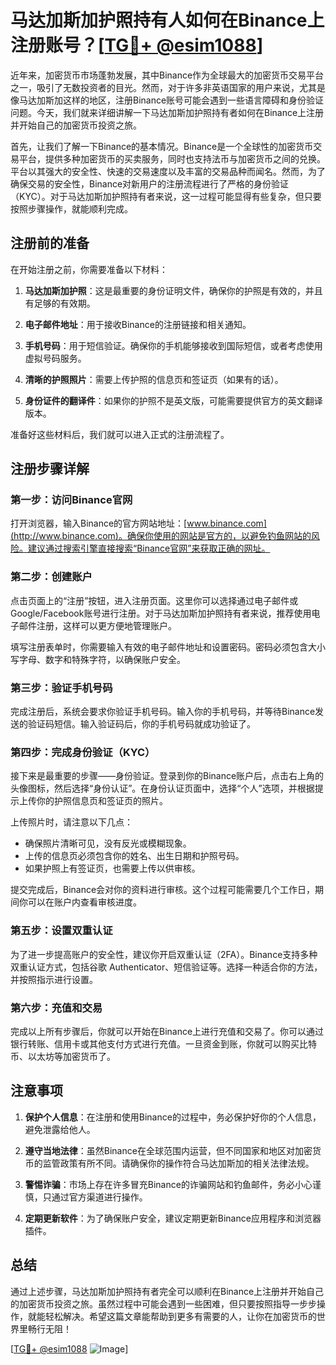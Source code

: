 # 马达加斯加护照持有人如何在Binance上注册账号？[[TG💪+ @esim1088](https://t.me/s/esim1088)]

近年来，加密货币市场蓬勃发展，其中Binance作为全球最大的加密货币交易平台之一，吸引了无数投资者的目光。然而，对于许多非英语国家的用户来说，尤其是像马达加斯加这样的地区，注册Binance账号可能会遇到一些语言障碍和身份验证问题。今天，我们就来详细讲解一下马达加斯加护照持有者如何在Binance上注册并开始自己的加密货币投资之旅。

首先，让我们了解一下Binance的基本情况。Binance是一个全球性的加密货币交易平台，提供多种加密货币的买卖服务，同时也支持法币与加密货币之间的兑换。平台以其强大的安全性、快速的交易速度以及丰富的交易品种而闻名。然而，为了确保交易的安全性，Binance对新用户的注册流程进行了严格的身份验证（KYC）。对于马达加斯加护照持有者来说，这一过程可能显得有些复杂，但只要按照步骤操作，就能顺利完成。

## 注册前的准备

在开始注册之前，你需要准备以下材料：

1. **马达加斯加护照**：这是最重要的身份证明文件，确保你的护照是有效的，并且有足够的有效期。
   
2. **电子邮件地址**：用于接收Binance的注册链接和相关通知。

3. **手机号码**：用于短信验证。确保你的手机能够接收到国际短信，或者考虑使用虚拟号码服务。

4. **清晰的护照照片**：需要上传护照的信息页和签证页（如果有的话）。

5. **身份证件的翻译件**：如果你的护照不是英文版，可能需要提供官方的英文翻译版本。

准备好这些材料后，我们就可以进入正式的注册流程了。

## 注册步骤详解

### 第一步：访问Binance官网

打开浏览器，输入Binance的官方网站地址：[www.binance.com](http://www.binance.com)。确保你使用的网站是官方的，以避免钓鱼网站的风险。建议通过搜索引擎直接搜索“Binance官网”来获取正确的网址。

### 第二步：创建账户

点击页面上的“注册”按钮，进入注册页面。这里你可以选择通过电子邮件或Google/Facebook账号进行注册。对于马达加斯加护照持有者来说，推荐使用电子邮件注册，这样可以更方便地管理账户。

填写注册表单时，你需要输入有效的电子邮件地址和设置密码。密码必须包含大小写字母、数字和特殊字符，以确保账户安全。

### 第三步：验证手机号码

完成注册后，系统会要求你验证手机号码。输入你的手机号码，并等待Binance发送的验证码短信。输入验证码后，你的手机号码就成功验证了。

### 第四步：完成身份验证（KYC）

接下来是最重要的步骤——身份验证。登录到你的Binance账户后，点击右上角的头像图标，然后选择“身份认证”。在身份认证页面中，选择“个人”选项，并根据提示上传你的护照信息页和签证页的照片。

上传照片时，请注意以下几点：
- 确保照片清晰可见，没有反光或模糊现象。
- 上传的信息页必须包含你的姓名、出生日期和护照号码。
- 如果护照上有签证页，也需要上传以供审核。

提交完成后，Binance会对你的资料进行审核。这个过程可能需要几个工作日，期间你可以在账户内查看审核进度。

### 第五步：设置双重认证

为了进一步提高账户的安全性，建议你开启双重认证（2FA）。Binance支持多种双重认证方式，包括谷歌 Authenticator、短信验证等。选择一种适合你的方法，并按照指示进行设置。

### 第六步：充值和交易

完成以上所有步骤后，你就可以开始在Binance上进行充值和交易了。你可以通过银行转账、信用卡或其他支付方式进行充值。一旦资金到账，你就可以购买比特币、以太坊等加密货币了。

## 注意事项

1. **保护个人信息**：在注册和使用Binance的过程中，务必保护好你的个人信息，避免泄露给他人。

2. **遵守当地法律**：虽然Binance在全球范围内运营，但不同国家和地区对加密货币的监管政策有所不同。请确保你的操作符合马达加斯加的相关法律法规。

3. **警惕诈骗**：市场上存在许多冒充Binance的诈骗网站和钓鱼邮件，务必小心谨慎，只通过官方渠道进行操作。

4. **定期更新软件**：为了确保账户安全，建议定期更新Binance应用程序和浏览器插件。

## 总结

通过上述步骤，马达加斯加护照持有者完全可以顺利在Binance上注册并开始自己的加密货币投资之旅。虽然过程中可能会遇到一些困难，但只要按照指导一步步操作，就能轻松解决。希望这篇文章能帮助到更多有需要的人，让你在加密货币的世界里畅行无阻！

[[TG💪+ @esim1088](https://t.me/s/esim1088) ![Image](https://i.postimg.cc/4NQfJmqS/Snipaste-2025-05-13-00-14-12.png)]